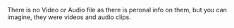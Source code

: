 There is no Video or Audio file as there is peronal info on them, but you can imagine, they were videos and audio clips.
